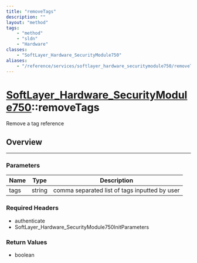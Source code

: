 ```yaml
---
title: "removeTags"
description: ""
layout: "method"
tags:
    - "method"
    - "sldn"
    - "Hardware"
classes:
    - "SoftLayer_Hardware_SecurityModule750"
aliases:
    - "/reference/services/softlayer_hardware_securitymodule750/removeTags"
---
```

# [SoftLayer_Hardware_SecurityModule750](/reference/services/SoftLayer_Hardware_SecurityModule750)::removeTags


Remove a tag reference


## Overview 


-----

### Parameters 
|Name | Type | Description |
| --- | --- | --- |
|tags| string| comma separated list of tags inputted by user|


### Required Headers
* authenticate
* SoftLayer_Hardware_SecurityModule750InitParameters


### Return Values
* boolean




